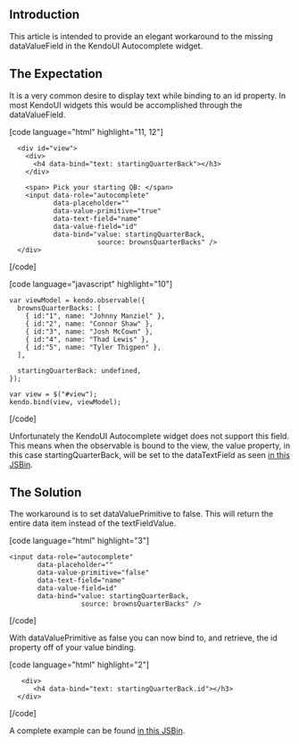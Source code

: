 ## Introduction

This article is intended to provide an elegant workaround to the missing dataValueField in the KendoUI Autocomplete widget.

## The Expectation

It is a very common desire to display text while binding to an id property. In most KendoUI widgets this would be accomplished through the dataValueField.

[code language="html" highlight="11, 12"]

	  <div id="view">
		<div>
		  <h4 data-bind="text: startingQuarterBack"></h3>
		</div>

	    <span> Pick your starting QB: </span>
	    <input data-role="autocomplete"
	           data-placeholder=""
	           data-value-primitive="true"
	           data-text-field="name"
			   data-value-field="id"
	           data-bind="value: startingQuarterBack,
	                      source: brownsQuarterBacks" />
	  </div>
		
[/code]

[code language="javascript" highlight="10"]

	var viewModel = kendo.observable({
	  brownsQuarterBacks: [
	    { id:"1", name: "Johnny Manziel" },
	    { id:"2", name: "Connor Shaw" },
	    { id:"3", name: "Josh McCown" },
	    { id:"4", name: "Thad Lewis" },
	    { id:"5", name: "Tyler Thigpen" },
	  ],
	  
	  startingQuarterBack: undefined,
	});
	
	var view = $("#view");
	kendo.bind(view, viewModel);
		
[/code]

Unfortunately the KendoUI Autocomplete widget does not support this field. This means when the observable is bound to the view, the value property, in this case startingQuarterBack, will be set to the dataTextField as seen [in this JSBin](http://jsbin.com/poqoqotabu/1/edit?html,js,output).

## The Solution
	
The workaround is to set dataValuePrimitive to false. This will return the entire data item instead of the textFieldValue.


[code language="html" highlight="3"]

    <input data-role="autocomplete"
           data-placeholder=""
           data-value-primitive="false"
           data-text-field="name"
		   data-value-field=id"
           data-bind="value: startingQuarterBack,
                      source: brownsQuarterBacks" />
		
[/code]

With dataValuePrimitive as false you can now bind to, and retrieve, the id property off of your value binding.

[code language="html" highlight="2"]
	
	   <div>
	      <h4 data-bind="text: startingQuarterBack.id"></h3>
	  </div>
			
[/code]

A complete example can be found [in this JSBin](http://jsbin.com/cigiliyegu/1/edit?html,js,output).